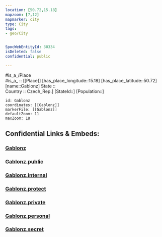 ```yaml
---
location: [50.72,15.18] 
mapzoom: [7,12] 
mapmarker: city 
type: City
tags:
- geo/City


SpocWebEntityId: 30334
isDeleted: false
confidential: public

---
```

#is_a_/Place  
#is_a_ :: [[Place]] 
[has_place_longitude::15.18] 
[has_place_latitude::50.72] 
[name::Gablonz] 
State ::  
Country :: Czech_Rep.] 
[StateId::] 
[Population::] 



```leaflet
id: Gablonz
coordinates: [[Gablonz]] 
markerFile: [[Gablonz]] 
defaultZoom: 11 
maxZoom: 18
```


## Confidential Links & Embeds: 

### [Gablonz](/_Standards/Earth/Continent/Europe/Europe~Central/Czech_Republic/regions~Czech_Republic/Liberecký/City/Gablonz.md) 

### [Gablonz.public](/_public/Earth/Continent/Europe/Europe~Central/Czech_Republic/regions~Czech_Republic/Liberecký/City/Gablonz.public.md) 

### [Gablonz.internal](/_internal/Earth/Continent/Europe/Europe~Central/Czech_Republic/regions~Czech_Republic/Liberecký/City/Gablonz.internal.md) 

### [Gablonz.protect](/_protect/Earth/Continent/Europe/Europe~Central/Czech_Republic/regions~Czech_Republic/Liberecký/City/Gablonz.protect.md) 

### [Gablonz.private](/_private/Earth/Continent/Europe/Europe~Central/Czech_Republic/regions~Czech_Republic/Liberecký/City/Gablonz.private.md) 

### [Gablonz.personal](/_personal/Earth/Continent/Europe/Europe~Central/Czech_Republic/regions~Czech_Republic/Liberecký/City/Gablonz.personal.md) 

### [Gablonz.secret](/_secret/Earth/Continent/Europe/Europe~Central/Czech_Republic/regions~Czech_Republic/Liberecký/City/Gablonz.secret.md)

